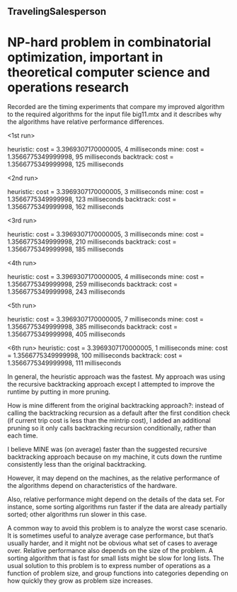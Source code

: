 ## TravelingSalesperson

# NP-hard problem in combinatorial optimization, important in theoretical computer science and operations research

Recorded are the timing experiments that compare my improved algorithm to the required algorithms for the input file big11.mtx and it describes why the algorithms have relative performance differences.

<1st run>

heuristic: cost = 3.3969307170000005, 4 milliseconds mine: cost = 1.3566775349999998, 95 milliseconds backtrack: cost = 1.3566775349999998, 125 milliseconds

<2nd run>

heuristic: cost = 3.3969307170000005, 3 milliseconds mine: cost = 1.3566775349999998, 123 milliseconds backtrack: cost = 1.3566775349999998, 162 milliseconds

<3rd run>

heuristic: cost = 3.3969307170000005, 3 milliseconds mine: cost = 1.3566775349999998, 210 milliseconds backtrack: cost = 1.3566775349999998, 185 milliseconds

<4th run>

heuristic: cost = 3.3969307170000005, 4 milliseconds mine: cost = 1.3566775349999998, 259 milliseconds backtrack: cost = 1.3566775349999998, 243 milliseconds

<5th run>

heuristic: cost = 3.3969307170000005, 7 milliseconds mine: cost = 1.3566775349999998, 385 milliseconds backtrack: cost = 1.3566775349999998, 405 milliseconds

<6th run> heuristic: cost = 3.3969307170000005, 1 milliseconds mine: cost = 1.3566775349999998, 100 milliseconds backtrack: cost = 1.3566775349999998, 111 milliseconds

In general, the heuristic approach was the fastest. My approach was using the recursive backtracking approach except I attempted to improve the runtime by putting in more pruning.

How is mine different from the original backtracking approach?: instead of calling the backtracking recursion as a default after the first condition check (if current trip cost is less than the mintrip cost), I added an additional pruning so it only calls backtracking recursion conditionally, rather than each time.

I believe MINE was (on average) faster than the suggested recursive backtracking approach because on my machine, it cuts down the runtime consistently less than the original backtracking.

However, it may depend on the machines, as the relative performance of the algorithms depend on characteristics of the hardware.

Also, relative performance might depend on the details of the data set. For instance, some sorting algorithms run faster if the data are already partially sorted; other algorithms run slower in this case.

A common way to avoid this problem is to analyze the worst case scenario. It is sometimes useful to analyze average case performance, but that’s usually harder, and it might not be obvious what set of cases to average over. Relative performance also depends on the size of the problem. A sorting algorithm that is fast for small lists might be slow for long lists. The usual solution to this problem is to express number of operations as a function of problem size, and group functions into categories depending on how quickly they grow as problem size increases.
